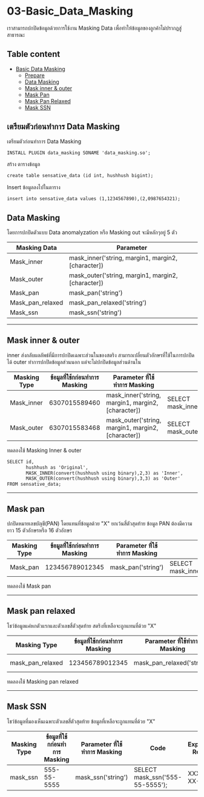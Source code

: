 # 03-Basic_Data_Masking
เราสามารถปกปิดข้อมูลด้วยการใช้งาน Masking Data เพื่อทำให้ข้อมูลของลูกค้าไม่ปรากฎสู่สาธารณะ

## Table content

- [Basic Data Masking](#03-basic_data_masking)
    - [Prepare](#เตรียมตัวก่อนทำการ-data-masking)
    - [Data Masking](#data-masking)
    - [Mask inner & outer](#mask-inner--outer)
    - [Mask Pan](#mask-pan)
    - [Mask Pan Relaxed](#mask-pan-relaxed)
    - [Mask SSN](#mask-ssn)
## เตรียมตัวก่อนทำการ Data Masking

เตรียมตัวก่อนทำการ Data Masking
``````markdown
INSTALL PLUGIN data_masking SONAME 'data_masking.so';
``````

สร้าง ตารางข้อมูล
``````markdown
create table sensative_data (id int, hushhush bigint);
``````

Insert ข้อมูลลงไปในตาราง
``````markdown
insert into sensative_data values (1,1234567890),(2,0987654321);
``````

## Data Masking
โดยการปกปิดตัวแบบ Data anomalyzation หรือ Masking out จะมีหลักๆอยู่ 5 ตัว

|Masking Data  | Parameter |
|--------------|-------------|
|Mask_inner| mask_inner('string, margin1, margin2, [character]) |
|Mask_outer| mask_outer('string, margin1, margin2, [character]) |
|Mask_pan| mask_pan('string') |
|Mask_pan_relaxed| mask_pan_relaxed('string') |
|Mask_ssn| mask_ssn('string') |

---
## Mask inner & outer
inner ส่งกลับผลลัพธ์ที่มีการปกปิดเฉพาะส่วนในของสตริง สามารถเปลี่ยนตัวอักษรที่ใช้ในการปกปิดได้ outer ทำการปกปิดข้อมูลส่วนนอก แต่จะไม่ปกปิดข้อมูลส่วนด้านใน

|Masking Type|ข้อมูลที่ใช้กก่อนทำการ Masking|Parameter ที่ใช้ทำการ Masking|Code|Expected Result|
|------------|------------------------|-------------------------|----|---------------|
|Mask_inner|6307015589460|mask_inner('string, margin1, margin2, [character])|SELECT mask_inner('6307015589460',1,1);|6XXXXXXXXXXX0|
|Mask_outer|6307015583468|mask_outer('string, margin1, margin2, [character])|SELECT mask_outer('6307015583468',3,3);|XXX7015583XXX|

ทดลองใช้ Masking Inner & outer

``````markdown
SELECT id, 
       hushhush as 'Original', 
       MASK_INNER(convert(hushhush using binary),2,3) as 'Inner', 
       MASK_OUTER(convert(hushhush using binary),3,3) as 'Outer' 
FROM sensative_data;
``````
---
## Mask pan
ปกปิดหมายเลขบัญชี(PAN) โดยแทนที่ข้อมูลด้วย "X" ยกเว้นสี่ตัวสุดท้าย ข้อมูล PAN ต้องมีความยาว 15 ตัวอักษรหรือ 16 ตัวอักษร

|Masking Type|ข้อมูลที่ใช้กก่อนทำการ Masking|Parameter ที่ใช้ทำการ Masking|Code|Expected Result|
|------------|------------------------|-------------------------|----|---------------|
|Mask_pan|123456789012345|mask_pan('string') |SELECT mask_inner('6307015589460',1,1);|XXXXXXXXXXX2345| 

ทดลองใช้ Mask pan

---
## Mask pan relaxed
โชว์ข้อมูลแค่หกตัวแรกและตัวเลขสี่ตัวสุดท้าย สตริงที่เหลือจะถูกแทนที่ด้วย "X"

|Masking Type|ข้อมูลที่ใช้กก่อนทำการ Masking|Parameter ที่ใช้ทำการ Masking|Code|Expected Result|
|------------|------------------------|-------------------------|----|---------------|
|mask_pan_relaxed|123456789012345|mask_pan_relaxed('string') |SELECT mask_pan_relaxed('123456789012345');|123456XXXXX2345| 

ทดลองใช้ Masking pan relaxed

---
## Mask SSN
โชว์ข้อมูลที่มองเห็นเฉพาะตัวเลขสี่ตัวสุดท้าย ข้อมูลที่เหลือจะถูกแทนที่ด้วย "X"

|Masking Type|ข้อมูลที่ใช้กก่อนทำการ Masking|Parameter ที่ใช้ทำการ Masking|Code|Expected Result|
|------------|------------------------|-------------------------|----|---------------|
|mask_ssn|555-55-5555|mask_ssn('string')|SELECT mask_ssn('555-55-5555');|XXX-XX-5555| 


``````markdown

``````